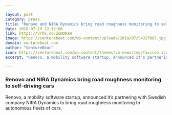 ```yaml
---

layout: post
category: press
title: "Renovo and NIRA Dynamics bring road roughness monitoring to self-driving cars"
date: 2018-07-19 12:12:00
link: https://vrhk.co/2uNORaW
image: https://venturebeat.com/wp-content/uploads/2018/07/S4J27087.jpg?fit=1500%2C735&strip=all
domain: venturebeat.com
author: "VentureBeat"
icon: https://venturebeat.com/wp-content/themes/vb-news/img/favicon.ico
excerpt: "Renovo, a mobility software startup, announced it’s partnering with Swedish company NIRA Dynamics to bring road roughness monitoring to autonomous fleets of cars."

---
```


### Renovo and NIRA Dynamics bring road roughness monitoring to self-driving cars

Renovo, a mobility software startup, announced it’s partnering with Swedish company NIRA Dynamics to bring road roughness monitoring to autonomous fleets of cars.